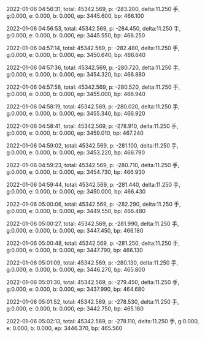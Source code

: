 2022-01-06 04:56:31, total: 45342.569, p: -283.200, delta:11.250 手, g:0.000, e: 0.000, b: 0.000, ep: 3445.600, bp: 466.100

2022-01-06 04:56:53, total: 45342.569, p: -284.450, delta:11.250 手, g:0.000, e: 0.000, b: 0.000, ep: 3445.550, bp: 466.250

2022-01-06 04:57:14, total: 45342.569, p: -282.480, delta:11.250 手, g:0.000, e: 0.000, b: 0.000, ep: 3450.640, bp: 466.640

2022-01-06 04:57:36, total: 45342.569, p: -280.720, delta:11.250 手, g:0.000, e: 0.000, b: 0.000, ep: 3454.320, bp: 466.880

2022-01-06 04:57:58, total: 45342.569, p: -280.520, delta:11.250 手, g:0.000, e: 0.000, b: 0.000, ep: 3455.000, bp: 466.940

2022-01-06 04:58:19, total: 45342.569, p: -280.020, delta:11.250 手, g:0.000, e: 0.000, b: 0.000, ep: 3455.340, bp: 466.920

2022-01-06 04:58:41, total: 45342.569, p: -278.910, delta:11.250 手, g:0.000, e: 0.000, b: 0.000, ep: 3459.010, bp: 467.240

2022-01-06 04:59:02, total: 45342.569, p: -281.100, delta:11.250 手, g:0.000, e: 0.000, b: 0.000, ep: 3453.220, bp: 466.790

2022-01-06 04:59:23, total: 45342.569, p: -280.710, delta:11.250 手, g:0.000, e: 0.000, b: 0.000, ep: 3454.730, bp: 466.930

2022-01-06 04:59:44, total: 45342.569, p: -281.440, delta:11.250 手, g:0.000, e: 0.000, b: 0.000, ep: 3450.000, bp: 466.430

2022-01-06 05:00:06, total: 45342.569, p: -282.290, delta:11.250 手, g:0.000, e: 0.000, b: 0.000, ep: 3449.550, bp: 466.480

2022-01-06 05:00:27, total: 45342.569, p: -281.990, delta:11.250 手, g:0.000, e: 0.000, b: 0.000, ep: 3447.450, bp: 466.180

2022-01-06 05:00:48, total: 45342.569, p: -281.250, delta:11.250 手, g:0.000, e: 0.000, b: 0.000, ep: 3447.790, bp: 466.130

2022-01-06 05:01:09, total: 45342.569, p: -280.130, delta:11.250 手, g:0.000, e: 0.000, b: 0.000, ep: 3446.270, bp: 465.800

2022-01-06 05:01:30, total: 45342.569, p: -279.450, delta:11.250 手, g:0.000, e: 0.000, b: 0.000, ep: 3437.990, bp: 464.680

2022-01-06 05:01:52, total: 45342.569, p: -278.530, delta:11.250 手, g:0.000, e: 0.000, b: 0.000, ep: 3442.750, bp: 465.160

2022-01-06 05:02:13, total: 45342.569, p: -278.110, delta:11.250 手, g:0.000, e: 0.000, b: 0.000, ep: 3446.370, bp: 465.560